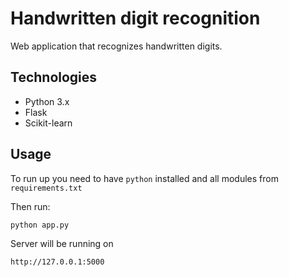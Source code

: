 # Handwritten digit recognition

Web application that recognizes handwritten digits. 

## Technologies

* Python 3.x
* Flask
* Scikit-learn

## Usage

To run up you need to have `python` installed and all modules from `requirements.txt`

Then run:

```
python app.py
```

Server will be running on 

```
http://127.0.0.1:5000
```

